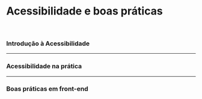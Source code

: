 # **Acessibilidade e boas práticas**

<br>

### Introdução à Acessibilidade







---

### Acessibilidade na prática







---

###  Boas práticas em front-end
